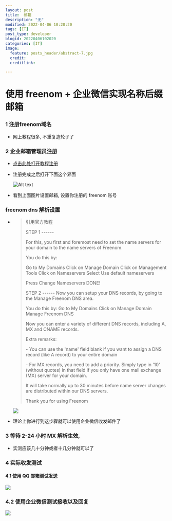 ```yaml
---
layout: post
title:  邮箱
description: "无"
modified: 2022-04-06 10:20:20
tags: [IT]
post_type: developer
blogid: 20220406102020
categories: [IT]
image:
  feature: posts_header/abstract-7.jpg
  credit:
  creditlink:

---
```


# 使用 freenom + 企业微信实现名称后缀邮箱

### 1 注册freenom域名

- 网上教程很多, 不重复造轮子了

### 2 企业邮箱管理员注册

- [点击此处打开教程注册](https://service.exmail.qq.com/cgi-bin/help?subtype=1&&id=20012&&no=1001214)

- 注册完成之后打开下面这个界面

  ![Alt text]({{site.url}}/images/posts_image/i.png)

- 看到上面图片设置邮箱, 设置你注册的 freenom 账号

### freenom dns 解析设置

- > 引用官方教程
  >
  > STEP 1
  > \------
  >
  > For this, you first and foremost need to set the
  > name servers for your domain to the name servers of Freenom.
  >
  > You do this by:
  >
  > Go to My Domains
  > Click on Manage Domain
  > Click on Management Tools
  > Click on Nameservers
  > Select Use default nameservers
  >
  > Press Change Nameservers
  > DONE!
  >
  > STEP 2
  > \------
  > Now you can setup your DNS records, by going to
  > the Manage Freenom DNS area.
  >
  > You do this by:
  > Go to My Domains
  > Click on Manage Domain
  > Manage Freenom DNS
  >
  > Now you can enter a variety of different DNS records,
  > including A, MX and CNAME records.
  >
  > Extra remarks:
  >
  > \- You can use the 'name' field blank if you want to assign
  > a DNS record (like A record) to your entire domain
  >
  > \- For MX records, you need to add a priority. Simply type
  > in '10' (without quotes) in that field if you only have
  > one mail exchange (MX) server for your domain.
  >
  > It will take normally up to 30 minutes before name
  > server changes are distributed within our DNS servers.
  >
  > Thank you for using Freenom

  ![]({{site.url}}/images/posts_image/68747470733a2f2f67697465652e636f6d2f617875382f7069632d6265642f7261772f6d61737465722f755069632f536e6970617374655f323032322d30342d30375f31352d31302d34392e706e67.png)
  
- 理论上你进行到这步骤就可以使用企业微信收发邮件了

### 3 等待 2-24 小时 MX 解析生效,

- 实测应该几十分钟或者十几分钟就可以了



### 4 实际收发测试

#### 4.1 使用 QQ 邮箱测试发送

![]({{site.url}}/images/posts_image/68747470733a2f2f67697465652e636f6d2f617875382f7069632d6265642f7261772f6d61737465722f755069632f25453425424325383125453425423825394125453525424525414525453425424625413125453625383825414.png)

### 4.2 使用企业微信测试接收以及回复

![]({{site.url}}/images/posts_image/68747470733a2f2f67697465652e636f6d2f617875382f7069632d6265642f7261772f6d61737465722f755069632f25453425424325383125453425423825394125453525424525414525453425424625413125453625383825414-1.png)